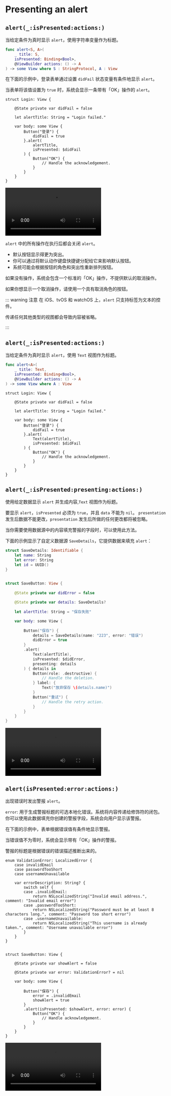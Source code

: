 # Presenting an alert

## `alert(_:isPresented:actions:)`

当给定条件为真时显示 `alert`，使用字符串变量作为标题。

```swift
func alert<S, A>(
    _ title: S,
    isPresented: Binding<Bool>,
    @ViewBuilder actions: () -> A
) -> some View where S : StringProtocol, A : View
```

在下面的示例中，登录表单通过设置 `didFail` 状态变量有条件地显示 `alert`。

当表单将该值设置为 `true` 时，系统会显示一条带有「OK」操作的 `alert`。

```swift{10-17}
struct Login: View {
    
    @State private var didFail = false
    
    let alertTitle: String = "Login failed."

    var body: some View {
        Button("登录") {
            didFail = true
        }.alert(
            alertTitle,
            isPresented: $didFail
        ) {
            Button("OK") {
                // Handle the acknowledgement.
            }
        }
    }
}
```
<video src="../../video/Alert.mp4" controls="controls"></video>

`alert` 中的所有操作在执行后都会关闭 `alert`。

- 默认按钮显示得更为突出。
- 你可以通过将默认动作键盘快捷键分配给它来影响默认按钮。
- 系统可能会根据按钮的角色和突出性重新排列按钮。

如果没有操作，系统会包含一个标准的「OK」操作，不提供默认的取消操作。

如果你想显示一个取消操作，请使用一个具有取消角色的按钮。

::: warning 注意
在 iOS、tvOS 和 watchOS 上，`alert` 只支持标签为文本的控件。

传递任何其他类型的视图都会导致内容被省略。

:::

## `alert(_:isPresented:actions:)`


当给定条件为真时显示 `alert`，使用 `Text` 视图作为标题。

```swift
func alert<A>(
    _ title: Text,
    isPresented: Binding<Bool>,
    @ViewBuilder actions: () -> A
) -> some View where A : View
```

```swift{11}
struct Login: View {
    
    @State private var didFail = false
    
    let alertTitle: String = "Login failed."

    var body: some View {
        Button("登录") {
            didFail = true
        }.alert(
            Text(alertTitle),
            isPresented: $didFail
        ) {
            Button("OK") {
                // Handle the acknowledgement.
            }
        }
    }
}

```

## `alert(_:isPresented:presenting:actions:)`

使用给定数据显示 `alert` 并生成内容,`Text` 视图作为标题。

要显示 `alert`，`isPresented` 必须为 `true`，并且 `data` 不能为 `nil`。 `presentation` 发生后数据不能更改，`presentation` 发生后所做的任何更改都将被忽略。

当你需要使用数据源中的内容填充警报的字段时，可以使用此方法。

下面的示例显示了自定义数据源 `SaveDetails`，它提供数据来填充 `alert`：

```swift
struct SaveDetails: Identifiable {
    let name: String
    let error: String
    let id = UUID()
}


struct SaveButton: View {
    
    @State private var didError = false
    
    @State private var details: SaveDetails?
    
    let alertTitle: String = "保存失败"

    var body: some View {
            
        Button("保存") {
            details = SaveDetails(name: "223", error: "错误")
            didError = true
        }
        .alert(
            Text(alertTitle),
            isPresented: $didError,
            presenting: details
        ) { details in
            Button(role: .destructive) {
                // Handle the deletion.
            } label: {
                Text("放弃保存 \(details.name)")
            }
            Button("重试") {
                // Handle the retry action.
            }
        }
    }
}
```
<video src="../../video/AlertPresenting.mp4" controls="controls"></video>

## `alert(isPresented:error:actions:)`

出现错误时发出警报 `alert`。

`error`: 用于生成警报标题的可选本地化错误。系统将内容传递给修饰符的闭包。你可以使用此数据填充你创建的警报字段，系统会向用户显示该警报。

在下面的示例中，表单根据错误值有条件地显示警报。

当错误值不为零时，系统会显示带有「OK」操作的警报。

警报的标题是根据错误的错误描述推断出来的。

```swift{31}
enum ValidationError: LocalizedError {
    case invalidEmail
    case passwordTooShort
    case usernameUnavailable

    var errorDescription: String? {
        switch self {
        case .invalidEmail:
            return NSLocalizedString("Invalid email address.", comment: "Invalid email error")
        case .passwordTooShort:
            return NSLocalizedString("Password must be at least 8 characters long.", comment: "Password too short error")
        case .usernameUnavailable:
            return NSLocalizedString("This username is already taken.", comment: "Username unavailable error")
        }
    }
}


struct SaveButton: View {
    
    @State private var showAlert = false
    
    @State private var error: ValidationError? = nil

    var body: some View {
            
        Button("保存") {
            error = .invalidEmail
            showAlert = true
        }
        .alert(isPresented: $showAlert, error: error) {
            Button("OK") {
                // Handle acknowledgement.
            }
        }
    }
}
```

<video src="../../video/AlertError.mp4" controls="controls"></video>
